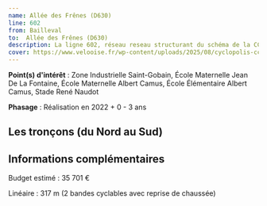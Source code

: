 ```yaml
---
name: Allée des Frênes (D630)
line: 602
from: Bailleval
to:  Allée des Frênes (D630) 
description: La ligne 602, réseau reseau structurant du schéma de la CCLVD concerne Bailleval - Allée des Frênes (D630)
cover: https://www.velooise.fr/wp-content/uploads/2025/08/cyclopolis-cclvd-2.jpg
---
```


**Point(s) d'intérêt** : Zone Industrielle Saint-Gobain, École Maternelle Jean De La Fontaine, École Maternelle Albert Camus, École Élémentaire Albert Camus, Stade René Naudot

**Phasage** : Réalisation en 2022 + 0 - 3 ans

## Les tronçons (du Nord au Sud)

## Informations complémentaires

Budget estimé :  35 701 € 

Linéaire : 317 m (2 bandes cyclables avec reprise de chaussée)

